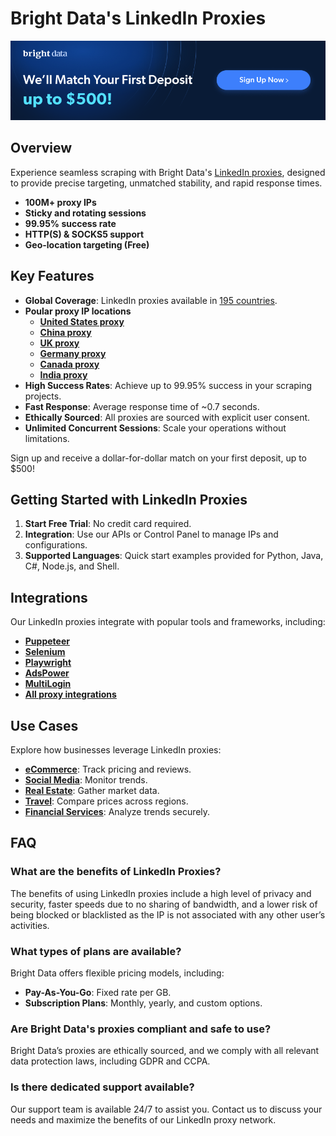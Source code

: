 # Bright Data's LinkedIn Proxies

[![Promo](https://github.com/luminati-io/LinkedIn-Scraper/blob/main/Proxies%20and%20scrapers%20GitHub%20bonus%20banner.png)](https://brightdata.com/solutions/linkedin-proxy) 

## Overview
Experience seamless scraping with Bright Data's [LinkedIn proxies](https://brightdata.com/solutions/linkedin-proxy), designed to provide precise targeting, unmatched stability, and rapid response times.

- **100M+ proxy IPs**
- **Sticky and rotating sessions**
- **99.95% success rate**
- **HTTP(S) & SOCKS5 support**
- **Geo-location targeting (Free)**

## Key Features
- **Global Coverage**: LinkedIn proxies available in [195 countries](https://brightdata.com/locations).
- **Poular proxy IP locations**
   - [**United States proxy**](https://brightdata.com/locations/united-states)
   - [**China proxy**](https://brightdata.com/locations/cn)
   - [**UK proxy**](https://brightdata.com/locations/gb)
   - [**Germany proxy**](https://brightdata.com/locations/de)
   - [**Canada proxy**](https://brightdata.com/locations/ca)
   - [**India proxy**](https://brightdata.com/locations/in)
- **High Success Rates**: Achieve up to 99.95% success in your scraping projects.
- **Fast Response**: Average response time of ~0.7 seconds.
- **Ethically Sourced**: All proxies are sourced with explicit user consent.
- **Unlimited Concurrent Sessions**: Scale your operations without limitations.

Sign up and receive a dollar-for-dollar match on your first deposit, up to $500!

## Getting Started with LinkedIn Proxies
1. **Start Free Trial**: No credit card required.
2. **Integration**: Use our APIs or Control Panel to manage IPs and configurations.
3. **Supported Languages**: Quick start examples provided for Python, Java, C#, Node.js, and Shell.

## Integrations
Our LinkedIn proxies integrate with popular tools and frameworks, including:

- [**Puppeteer**](https://brightdata.com/integration/puppeteer)
- [**Selenium**](https://brightdata.com/integration/selenium)
- [**Playwright**](https://brightdata.com/integration/playwright)
- [**AdsPower**](https://brightdata.com/integration/adspower)
- [**MultiLogin**](https://brightdata.com/integration/multilogin)
- [**All proxy integrations**](https://brightdata.com/integration)

## Use Cases
Explore how businesses leverage LinkedIn proxies:

- [**eCommerce**](https://brightdata.com/use-cases/ecommerce): Track pricing and reviews.
- [**Social Media**](https://brightdata.com/use-cases/social-media-for-marketing): Monitor trends.
- [**Real Estate**](https://brightdata.com/use-cases/real-estate): Gather market data.
- [**Travel**](https://brightdata.com/use-cases/travel): Compare prices across regions.
- [**Financial Services**](https://brightdata.com/use-cases/financial): Analyze trends securely.

## FAQ

### What are the benefits of LinkedIn Proxies?
The benefits of using LinkedIn proxies include a high level of privacy and security, faster speeds due to no sharing of bandwidth, and a lower risk of being blocked or blacklisted as the IP is not associated with any other user’s activities.

### What types of plans are available? 
Bright Data offers flexible pricing models, including:

- **Pay-As-You-Go**: Fixed rate per GB.
- **Subscription Plans**: Monthly, yearly, and custom options.

### Are Bright Data's proxies compliant and safe to use?
Bright Data’s proxies are ethically sourced, and we comply with all relevant data protection laws, including GDPR and CCPA.

### Is there dedicated support available?
Our support team is available 24/7 to assist you. Contact us to discuss your needs and maximize the benefits of our LinkedIn proxy network.
